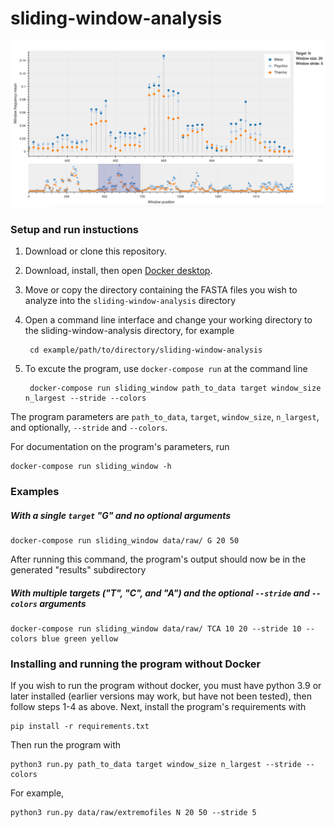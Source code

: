 # sliding-window-analysis

![Example plot](sliding_window_plot.png)

### Setup and run instuctions

1) Download or clone this repository.

2) Download, install, then open [Docker desktop](https://www.docker.com/products/docker-desktop).

3) Move or copy the directory containing the FASTA files you wish to analyze into the `sliding-window-analysis` directory

4) Open a command line interface and change your working directory to the sliding-window-analysis directory, for example

        cd example/path/to/directory/sliding-window-analysis

<!-- Build the docker image and specify the path to the directory containing your [FASTA files](https://en.wikipedia.org/wiki/FASTA_format) (note: the FASTA file directory must be in the sliding-window-analysis directory)

    docker-compose build --build-arg path_to_data=sliding-window-analysis/example/path/ -->

5) To excute the program, use `docker-compose run` at the command line

        docker-compose run sliding_window path_to_data target window_size n_largest --stride --colors

The program parameters are `path_to_data`, `target`, `window_size`, `n_largest`, and optionally, `--stride` and `--colors`.

For documentation on the program's parameters, run

    docker-compose run sliding_window -h

<!-- The path_to_data argument should be the same as the one provided in the docker-compose build command.  -->

### Examples

##### With a single `target` "G" and no optional arguments

    docker-compose run sliding_window data/raw/ G 20 50

After running this command, the program's output should now be in the generated "results" subdirectory

##### With multiple targets ("T", "C", and "A") and the optional `--stride` and `--colors` arguments

    docker-compose run sliding_window data/raw/ TCA 10 20 --stride 10 --colors blue green yellow

### Installing and running the program without Docker

If you wish to run the program without docker, you must have python 3.9 or later installed (earlier versions may work, but have not been tested), then follow steps 1-4 as above. Next, install the program's requirements with

    pip install -r requirements.txt

Then run the program with

    python3 run.py path_to_data target window_size n_largest --stride --colors

For example,

    python3 run.py data/raw/extremofiles N 20 50 --stride 5
